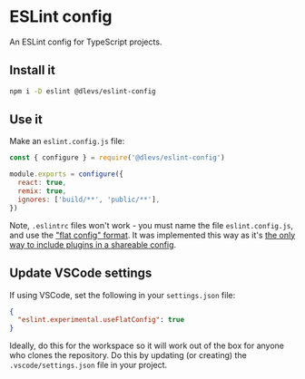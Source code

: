 # ESLint config

An ESLint config for TypeScript projects.

## Install it

```sh
npm i -D eslint @dlevs/eslint-config
```

## Use it

Make an `eslint.config.js` file:

```js
const { configure } = require('@dlevs/eslint-config')

module.exports = configure({
  react: true,
  remix: true,
  ignores: ['build/**', 'public/**'],
})
```

Note, `.eslintrc` files won't work - you must name the file `eslint.config.js`, and use the ["flat config" format](https://eslint.org/blog/2022/08/new-config-system-part-2/). It was implemented this way as it's [the only way to include plugins in a shareable config](https://github.com/eslint/eslint/issues/3458).

## Update VSCode settings

If using VSCode, set the following in your `settings.json` file:

```json
{
  "eslint.experimental.useFlatConfig": true
}
```

Ideally, do this for the workspace so it will work out of the box for anyone who clones the repository. Do this by updating (or creating) the `.vscode/settings.json` file in your project.
